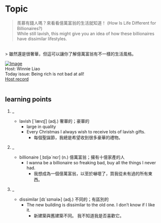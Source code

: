 # Topic

> 羨慕有錢人嗎？來看看億萬富翁的生活就知道！ (How Is Life Different for Billionaires?) <br>
> While still lavish, this might give you an idea of how these billionaires have dissimilar lifestyles.
 <br>
> 雖然還是很奢華，但這可以讓你了解億萬富翁有不一樣的生活風格。

 <br>

[![Image](https://cdn.voicetube.com/assets/thumbnails/KubpfTu4uLs.jpg)](https://www.youtube.com/embed/KubpfTu4uLs?rel=0&showinfo=0&cc_load_policy=0&controls=1&autoplay=1&iv_load_policy=3&playsinline=1&wmode=transparent&start=81&end=87&enablejsapi=1&origin=https://tw.voicetube.com&widgetid=1)<br>
Host: Winnie Liao
<br>Today issue: Being rich is not bad at all!
<br>
[Host record](https://cdn.voicetube.com/tmp/everyday_records/callmeboss901/3582.mp3)
<br><br>
## learning points
1. _
	* lavish [ˋlævɪʃ] (adj.) 奢華的；豪華的
		- large in quality
		- Every Christmas I always wish to receive lots of lavish gifts.
			+ 每個聖誕節，我總是希望收到很多豪華的禮物。

2. _
	* billionaire [͵bɪljəˋnɛr] (n.) 億萬富翁；擁有十億家產的人
		- I wanna be a billionaire so freaking bad, buy all the things I never had.
			+ 我想成為一個億萬富翁，以至於嚇壞了，買我從未有過的所有東西。

3. _
	* dissimilar [dɪˋsɪməlɚ] (adj.) 不同的；有區別的
		- The new building is dissimilar to the old one. I don’t know if I like it.
			+ 新建築與舊建築不同。 我不知道我是否喜歡它。

